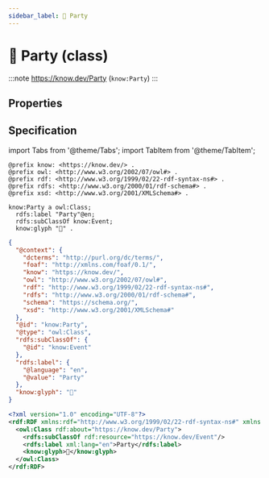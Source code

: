 ```yaml
---
sidebar_label: 🎉 Party
---
```


# 🎉 Party (class)

:::note
https://know.dev/Party
(`know:Party`)
:::

## Properties

## Specification

import Tabs from '@theme/Tabs';
import TabItem from '@theme/TabItem';

<Tabs>
<TabItem value="turtle" label="Turtle">

```turtle
@prefix know: <https://know.dev/> .
@prefix owl: <http://www.w3.org/2002/07/owl#> .
@prefix rdf: <http://www.w3.org/1999/02/22-rdf-syntax-ns#> .
@prefix rdfs: <http://www.w3.org/2000/01/rdf-schema#> .
@prefix xsd: <http://www.w3.org/2001/XMLSchema#> .

know:Party a owl:Class;
  rdfs:label "Party"@en;
  rdfs:subClassOf know:Event;
  know:glyph "🎉" .

```

</TabItem>
<TabItem value="jsonld" label="JSON-LD">

```json
{
  "@context": {
    "dcterms": "http://purl.org/dc/terms/",
    "foaf": "http://xmlns.com/foaf/0.1/",
    "know": "https://know.dev/",
    "owl": "http://www.w3.org/2002/07/owl#",
    "rdf": "http://www.w3.org/1999/02/22-rdf-syntax-ns#",
    "rdfs": "http://www.w3.org/2000/01/rdf-schema#",
    "schema": "https://schema.org/",
    "xsd": "http://www.w3.org/2001/XMLSchema#"
  },
  "@id": "know:Party",
  "@type": "owl:Class",
  "rdfs:subClassOf": {
    "@id": "know:Event"
  },
  "rdfs:label": {
    "@language": "en",
    "@value": "Party"
  },
  "know:glyph": "🎉"
}
```

</TabItem>
<TabItem value="rdfxml" label="RDF/XML">

```xml
<?xml version="1.0" encoding="UTF-8"?>
<rdf:RDF xmlns:rdf="http://www.w3.org/1999/02/22-rdf-syntax-ns#" xmlns:know="https://know.dev/" xmlns:owl="http://www.w3.org/2002/07/owl#" xmlns:rdfs="http://www.w3.org/2000/01/rdf-schema#">
  <owl:Class rdf:about="https://know.dev/Party">
    <rdfs:subClassOf rdf:resource="https://know.dev/Event"/>
    <rdfs:label xml:lang="en">Party</rdfs:label>
    <know:glyph>🎉</know:glyph>
  </owl:Class>
</rdf:RDF>

```

</TabItem>
</Tabs>

[`Party`]: /Party
